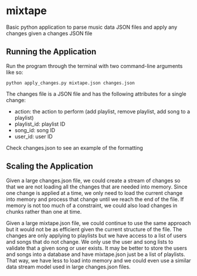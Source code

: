 # mixtape
Basic python application to parse music data JSON files and apply any changes given a changes JSON file

## Running the Application
Run the program through the terminal with two command-line arguments like so:
```
python apply_changes.py mixtape.json changes.json
```

The changes file is a JSON file and has the following attributes for a single change:
- action: the action to perform (add playlist, remove playlist, add song to a playlist)
- playlist_id: playlist ID
- song_id: song ID
- user_id: user ID

Check changes.json to see an example of the formatting

## Scaling the Application
Given a large changes.json file, we could create a stream of changes so that we are not loading all the changes that are needed into memory. Since one change is applied at a time, we only need to load the current change into memory and process that change until we reach the end of the file. If memory is not too much of a constraint, we could also load changes in chunks rather than one at time.

Given a large mixtape.json file, we could continue to use the same approach but it would not be as efficient given the current structure of the file. The changes are only applying to playlists but we have access to a list of users and songs that do not change. We only use the user and song lists to validate that a given song or user exists. It may be better to store the users and songs into a database and have mixtape.json just be a list of playlists. That way, we have less to load into memory and we could even use a similar data stream model used in large changes.json files.